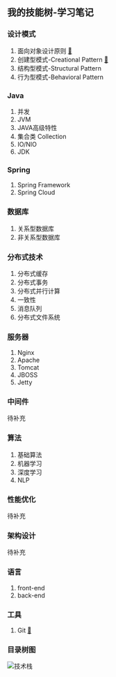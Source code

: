 ## 我的技能树-学习笔记

### 设计模式
1. 面向对象设计原则 [:link:](https://github.com/flxyd/skill-tree/tree/master/designPattern)
2. 创建型模式-Creational Pattern [:link:](https://github.com/flxyd/skill-tree/blob/master/designPattern/CreationalPattern.md)
3. 结构型模式-Structural Pattern
4. 行为型模式-Behavioral Pattern

### Java
1. 并发
2. JVM
3. JAVA高级特性
4. 集合类 Collection
5. IO/NIO
6. JDK

### Spring
1. Spring Framework
2. Spring Cloud

### 数据库
1. 关系型数据库
2. 非关系型数据库

### 分布式技术
1. 分布式缓存
2. 分布式事务
3. 分布式并行计算
4. 一致性
5. 消息队列
6. 分布式文件系统

### 服务器
1. Nginx
2. Apache
3. Tomcat
4. JBOSS
5. Jetty

### 中间件
待补充

### 算法
1. 基础算法
2. 机器学习
3. 深度学习
4. NLP

### 性能优化
待补充

### 架构设计
待补充

### 语言
1. front-end
2. back-end

### 工具
1. Git [:link:](https://github.com/flxyd/skill-tree/tree/master/git)

### 目录树图
![技术栈](https://ws3.sinaimg.cn/large/006tNbRwgy1fv28uo4tlqj31kv1ly79r.jpg)
